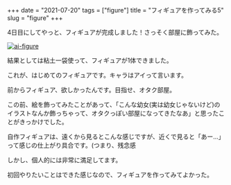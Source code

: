 +++
date = "2021-07-20"
tags = ["figure"]
title = "フィギュアを作ってみる5"
slug = "figure"
+++

4日目にしてやっと、フィギュアが完成しました！さっそく部屋に飾ってみた。

<a href="https://raw.githubusercontent.com/syui/img/master/other/figure_make_08.png"><img src="https://raw.githubusercontent.com/syui/img/master/other/figure_make_08.png" alt="ai-figure"/></a>

結果としては粘土一袋使って、フィギュアが1体できました。

これが、はじめてのフィギュアです。キャラはアイって言います。

前からフィギュア、欲しかったんです。目指せ、オタク部屋。

この前、絵を飾ってみたことがあって、「こんな幼女(実は幼女じゃないけど)のイラストなんか飾っちゃって、オタクっぽい部屋になってきたなあ」と思ったことがきっかけでした。

自作フィギュアは、遠くから見るとこんな感じですが、近くで見ると「あー...」って感じの仕上がり具合です。(つまり、残念感

しかし、個人的には非常に満足してます。

初回やりたいことはできた感じなので、フィギュアを作ってみてよかった。

